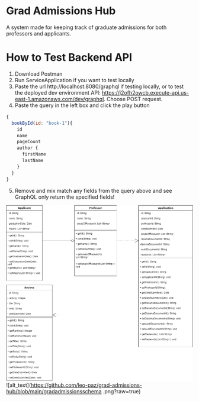 # Grad Admissions Hub
A system made for keeping track of graduate admissions for both professors and applicants.

# How to Test Backend API 
1. Download Postman
2. Run ServiceApplication if you want to test locally
3. Paste the url http://localhost:8080/graphql if testing locally, or to test the deployed dev environment API: https://j2ofh2owcb.execute-api.us-east-1.amazonaws.com/dev/graphql. Choose POST request.
4. Paste the query in the left box and click the play button
```javascript
{
  bookById(id: "book-1"){
    id
    name
    pageCount
    author {
      firstName
      lastName
    }
  }
}
```
5. Remove and mix match any fields from the query above and see GraphQL only return the specified fields!


![alt_text](https://github.com/leo-paz/grad-admissions-hub/blob/main/gradadmissionsdiagrams.png?raw=true)
![alt_text](https://github.com/leo-paz/grad-admissions-hub/blob/main/gradadmissionsschema .png?raw=true)

